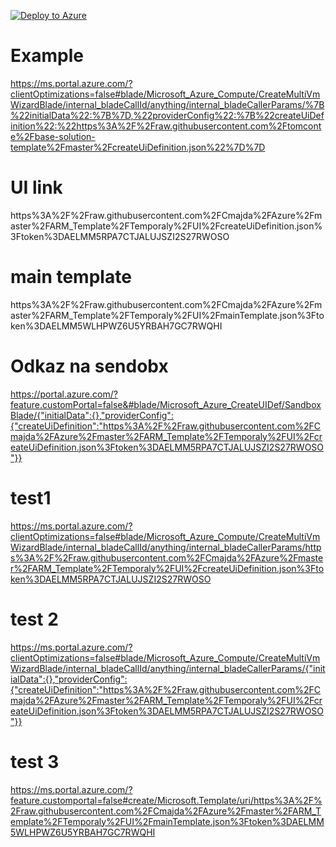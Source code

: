 

<a
                        href="https://portal.azure.com/#create/Microsoft.Template/uri/https%3A%2F%2Fraw.githubusercontent.com%2FCmajda%2FAzure%2Fmaster%2FARM_Template%2FTemporaly%2FUI%2Fazuredeploy.json%3Ftoken%3DAELMM5UOWCJDL3XCRCX7FPC7RWJ4E"><img
                            src="https://aka.ms/deploytoazurebutton" alt="Deploy to Azure"></a>

# Example
https://ms.portal.azure.com/?clientOptimizations=false#blade/Microsoft_Azure_Compute/CreateMultiVmWizardBlade/internal_bladeCallId/anything/internal_bladeCallerParams/%7B%22initialData%22:%7B%7D,%22providerConfig%22:%7B%22createUiDefinition%22:%22https%3A%2F%2Fraw.githubusercontent.com%2Ftomconte%2Fbase-solution-template%2Fmaster%2FcreateUiDefinition.json%22%7D%7D

# UI link  
https%3A%2F%2Fraw.githubusercontent.com%2FCmajda%2FAzure%2Fmaster%2FARM_Template%2FTemporaly%2FUI%2FcreateUiDefinition.json%3Ftoken%3DAELMM5RPA7CTJALUJSZI2S27RWOSO

# main template
https%3A%2F%2Fraw.githubusercontent.com%2FCmajda%2FAzure%2Fmaster%2FARM_Template%2FTemporaly%2FUI%2FmainTemplate.json%3Ftoken%3DAELMM5WLHPWZ6U5YRBAH7GC7RWQHI

# Odkaz na sendobx
https://portal.azure.com/?feature.customPortal=false&#blade/Microsoft_Azure_CreateUIDef/SandboxBlade/{"initialData":{},"providerConfig":{"createUiDefinition":"https%3A%2F%2Fraw.githubusercontent.com%2FCmajda%2FAzure%2Fmaster%2FARM_Template%2FTemporaly%2FUI%2FcreateUiDefinition.json%3Ftoken%3DAELMM5RPA7CTJALUJSZI2S27RWOSO"}}

# test1  


https://ms.portal.azure.com/?clientOptimizations=false#blade/Microsoft_Azure_Compute/CreateMultiVmWizardBlade/internal_bladeCallId/anything/internal_bladeCallerParams/https%3A%2F%2Fraw.githubusercontent.com%2FCmajda%2FAzure%2Fmaster%2FARM_Template%2FTemporaly%2FUI%2FcreateUiDefinition.json%3Ftoken%3DAELMM5RPA7CTJALUJSZI2S27RWOSO

# test 2
https://ms.portal.azure.com/?clientOptimizations=false#blade/Microsoft_Azure_Compute/CreateMultiVmWizardBlade/internal_bladeCallId/anything/internal_bladeCallerParams/{"initialData":{},"providerConfig":{"createUiDefinition":"https%3A%2F%2Fraw.githubusercontent.com%2FCmajda%2FAzure%2Fmaster%2FARM_Template%2FTemporaly%2FUI%2FcreateUiDefinition.json%3Ftoken%3DAELMM5RPA7CTJALUJSZI2S27RWOSO"}}
# test 3

https://ms.portal.azure.com/?feature.customportal=false#create/Microsoft.Template/uri/https%3A%2F%2Fraw.githubusercontent.com%2FCmajda%2FAzure%2Fmaster%2FARM_Template%2FTemporaly%2FUI%2FmainTemplate.json%3Ftoken%3DAELMM5WLHPWZ6U5YRBAH7GC7RWQHI
